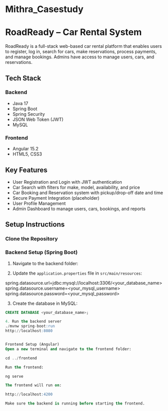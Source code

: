 # Mithra_Casestudy

# RoadReady – Car Rental System

RoadReady is a full-stack web-based car rental platform that enables users to register, log in, search for cars, make reservations, process payments, and manage bookings. Admins have access to manage users, cars, and reservations.

## Tech Stack

### Backend
- Java 17
- Spring Boot
- Spring Security
- JSON Web Token (JWT)
- MySQL

### Frontend
- Angular 15.2
- HTML5, CSS3

## Key Features

- User Registration and Login with JWT authentication
- Car Search with filters for make, model, availability, and price
- Car Booking and Reservation system with pickup/drop-off date and time
- Secure Payment Integration (placeholder)
- User Profile Management
- Admin Dashboard to manage users, cars, bookings, and reports

## Setup Instructions

### Clone the Repository


### Backend Setup (Spring Boot)

1. Navigate to the backend folder:


2. Update the `application.properties` file in `src/main/resources`:

spring.datasource.url=jdbc:mysql://localhost:3306/<your_database_name>
spring.datasource.username=<your_mysql_username>
spring.datasource.password=<your_mysql_password>


3. Create the database in MySQL:

```sql
CREATE DATABASE <your_database_name>;

4. Run the backend server
./mvnw spring-boot:run
http://localhost:8080


Frontend Setup (Angular)
Open a new terminal and navigate to the frontend folder:

cd ../frontend

Run the frontend:

ng serve

The frontend will run on:

http://localhost:4200

Make sure the backend is running before starting the frontend.




